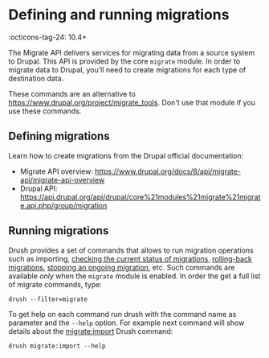 Defining and running migrations
===============================
:octicons-tag-24: 10.4+

The Migrate API delivers services for migrating data from a source system to Drupal. This API is provided by the core `migrate` module. In order to migrate data to Drupal, you'll need to create migrations for each type of destination data.

These commands are an alternative to https://www.drupal.org/project/migrate_tools. Don't use that module if you use these commands.

Defining migrations
-------------------

Learn how to create migrations from the Drupal official documentation:

* Migrate API overview: https://www.drupal.org/docs/8/api/migrate-api/migrate-api-overview
* Drupal API: https://api.drupal.org/api/drupal/core%21modules%21migrate%21migrate.api.php/group/migration

Running migrations
------------------

Drush provides a set of commands that allows to run migration operations such as importing, [checking the current status of migrations](commands/migrate_status.md), [rolling-back migrations](commands/migrate_rollback.md
), [stopping an ongoing migration](commands/migrate_stop.md), etc. Such commands are available *only* when the `migrate` module is enabled. In order the get a full list of migrate commands, type:

    drush --filter=migrate

To get help on each command run drush with the command name as parameter and the `--help` option. For example next command will show details about the [migrate:import](commands/migrate_import.md) Drush command:

    drush migrate:import --help
